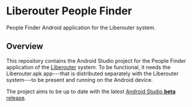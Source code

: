 # Liberouter People Finder
People Finder Android application for the Liberouter system.

## Overview
This repository contains the Android Studio project for the People Finder application of the [Liberouter](http://liberouter.mobi) system. To be functional, it needs the Liberouter.apk app---that is distributed separately with the Liberouter system---to be present and running on the Android device.

The project aims to be up to date with the latest [Android Studio **beta** release](https://developer.android.com/studio/preview).
